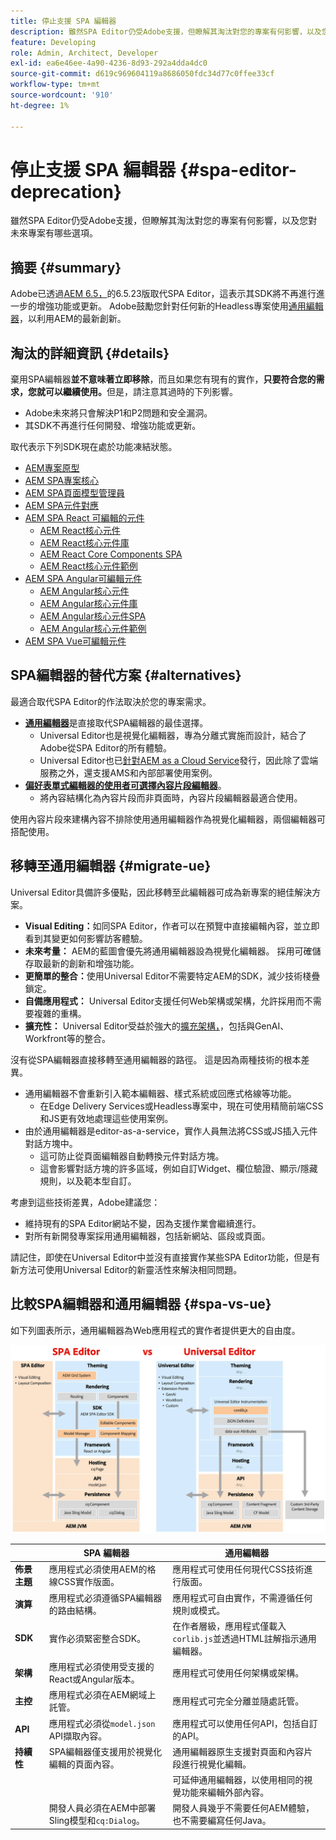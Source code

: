 ```yaml
---
title: 停止支援 SPA 編輯器
description: 雖然SPA Editor仍受Adobe支援，但瞭解其淘汰對您的專案有何影響，以及您對未來專案有哪些選項。
feature: Developing
role: Admin, Architect, Developer
exl-id: ea6e46ee-4a90-4236-8d93-292a4dda4dc0
source-git-commit: d619c969604119a8686050fdc34d77c0ffee33cf
workflow-type: tm+mt
source-wordcount: '910'
ht-degree: 1%

---
```



# 停止支援 SPA 編輯器 {#spa-editor-deprecation}

雖然SPA Editor仍受Adobe支援，但瞭解其淘汰對您的專案有何影響，以及您對未來專案有哪些選項。

## 摘要 {#summary}

Adobe已透過[AEM 6.5，](/help/release-notes/release-notes.md#spa-editor)的6.5.23版取代SPA Editor，這表示其SDK將不再進行進一步的增強功能或更新。 Adobe鼓勵您針對任何新的Headless專案使用[通用編輯器](/help/sites-developing/universal-editor/introduction.md)，以利用AEM的最新創新。

## 淘汰的詳細資訊 {#details}

棄用SPA編輯器&#x200B;**並不意味著立即移除**，而且如果您有現有的實作，**只要符合您的需求，您就可以繼續使用。**&#x200B;但是，請注意其過時的下列影響。

* Adobe未來將只會解決P1和P2問題和安全漏洞。
* 其SDK不再進行任何開發、增強功能或更新。

取代表示下列SDK現在處於功能凍結狀態。

* [AEM專案原型](https://github.com/adobe/aem-project-archetype/)
* [AEM SPA專案核心](https://github.com/adobe/aem-spa-project-core)
* [AEM SPA頁面模型管理員](https://github.com/adobe/aem-spa-page-model-manager)
* [AEM SPA元件對應](https://github.com/adobe/aem-spa-component-mapping)
* [AEM SPA React 可編輯的元件](https://github.com/adobe/aem-react-editable-components)
   * [AEM React核心元件](https://github.com/adobe/aem-react-core-wcm-components)
   * [AEM React核心元件庫](https://github.com/adobe/aem-react-core-wcm-components-base)
   * [AEM React Core Components SPA](https://github.com/adobe/aem-react-core-wcm-components-spa)
   * [AEM React核心元件範例](https://github.com/adobe/aem-react-core-wcm-components-examples)
* [AEM SPA Angular可編輯元件](https://github.com/adobe/aem-angular-editable-components)
   * [AEM Angular核心元件](https://github.com/adobe/aem-angular-core-wcm-components)
   * [AEM Angular核心元件庫](https://github.com/adobe/aem-angular-core-wcm-components-base)
   * [AEM Angular核心元件SPA](https://github.com/adobe/aem-angular-core-wcm-components-spa)
   * [AEM Angular核心元件範例](https://github.com/adobe/aem-angular-core-wcm-components-examples)
* [AEM SPA Vue可編輯元件](https://github.com/mavicellc/aem-vue-editable-components)

## SPA編輯器的替代方案 {#alternatives}

最適合取代SPA Editor的作法取決於您的專案需求。

* **[通用編輯器](/help/sites-developing/universal-editor/introduction.md)**&#x200B;是直接取代SPA編輯器的最佳選擇。
   * Universal Editor也是視覺化編輯器，專為分離式實施而設計，結合了Adobe從SPA Editor的所有體驗。
   * Universal Editor也已[針對AEM as a Cloud Service](https://experienceleague.adobe.com/zh-hant/docs/experience-manager-cloud-service/content/implementing/developing/universal-editor/introduction)發行，因此除了雲端服務之外，還支援AMS和內部部署使用案例。
* **[偏好表單式編輯器的使用者可選擇內容片段編輯器](/help/sites-developing/universal-editor/introduction.md)**。
   * 將內容結構化為內容片段而非頁面時，內容片段編輯器最適合使用。

使用內容片段來建構內容不排除使用通用編輯器作為視覺化編輯器，兩個編輯器可搭配使用。

## 移轉至通用編輯器 {#migrate-ue}

Universal Editor具備許多優點，因此移轉至此編輯器可成為新專案的絕佳解決方案。

* **Visual Editing：**&#x200B;如同SPA Editor，作者可以在預覽中直接編輯內容，並立即看到其變更如何影響訪客體驗。
* **未來考量：** AEM的藍圖會優先將通用編輯器設為視覺化編輯器。 採用可確儲存取最新的創新和增強功能。
* **更簡單的整合：**&#x200B;使用Universal Editor不需要特定AEM的SDK，減少技術棧疊鎖定。
* **自備應用程式：** Universal Editor支援任何Web架構或架構，允許採用而不需要複雜的重構。
* **擴充性：** Universal Editor受益於強大的[擴充架構，](https://experienceleague.adobe.com/en/docs/experience-manager-cloud-service/content/implementing/developing/universal-editor/extending)，包括與GenAI、Workfront等的整合。

沒有從SPA編輯器直接移轉至通用編輯器的路徑。 這是因為兩種技術的根本差異。

* 通用編輯器不會重新引入範本編輯器、樣式系統或回應式格線等功能。
   * 在Edge Delivery Services或Headless專案中，現在可使用精簡前端CSS和JS更有效地處理這些使用案例。
* 由於通用編輯器是editor-as-a-service，實作人員無法將CSS或JS插入元件對話方塊中。
   * 這可防止從頁面編輯器自動轉換元件對話方塊。
   * 這會影響對話方塊的許多區域，例如自訂Widget、欄位驗證、顯示/隱藏規則，以及範本型自訂。

考慮到這些技術差異，Adobe建議您：

* 維持現有的SPA Editor網站不變，因為支援作業會繼續進行。
* 對所有新開發專案採用通用編輯器，包括新網站、區段或頁面。

請記住，即使在Universal Editor中並沒有直接實作某些SPA Editor功能，但是有新方法可使用Universal Editor的新靈活性來解決相同問題。

## 比較SPA編輯器和通用編輯器 {#spa-vs-ue}

如下列圖表所示，通用編輯器為Web應用程式的實作者提供更大的自由度。

![比較Universal Editor和SPA Editor架構](assets/spa-editor-vs-ue.png)

|  | SPA 編輯器 | 通用編輯器 |
|---|---|---|
| **佈景主題** | 應用程式必須使用AEM的格線CSS實作版面。 | 應用程式可使用任何現代CSS技術進行版面。 |
| **演算** | 應用程式必須遵循SPA編輯器的路由結構。 | 應用程式可自由實作，不需遵循任何規則或模式。 |
| **SDK** | 實作必須緊密整合SDK。 | 在作者層級，應用程式僅載入`corlib.js`並透過HTML註解指示通用編輯器。 |
| **架構** | 應用程式必須使用受支援的React或Angular版本。 | 應用程式可使用任何架構或架構。 |
| **主控** | 應用程式必須在AEM網域上託管。 | 應用程式可完全分離並隨處託管。 |
| **API** | 應用程式必須從`model.json` API擷取內容。 | 應用程式可以使用任何API，包括自訂的API。 |
| **持續性** | SPA編輯器僅支援用於視覺化編輯的頁面內容。 | 通用編輯器原生支援對頁面和內容片段進行視覺化編輯。 |
|  |  | 可延伸通用編輯器，以使用相同的視覺功能來編輯外部內容。 |
|  | 開發人員必須在AEM中部署Sling模型和`cq:Dialog`。 | 開發人員幾乎不需要任何AEM體驗，也不需要編寫任何Java。 |
